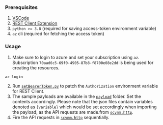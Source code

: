 ### Prerequisites

1. [VSCode](https://code.visualstudio.com/)
2. [REST Client Extension](https://marketplace.visualstudio.com/items?itemName=humao.rest-client)
3. `python >= 3.8` (required for saving access-token environment variable)
4. `az` cli (required for fetching the access token)

### Usage

1. Make sure to login to azure and set your subscription using `az`. Subscription `70aad6c5-69f0-4905-87b8-f8700e08e2dd` is being used for creating the resources.

```sh
az login
```

2. Run [`setBearerToken.py`](./setBearerToken.py) to patch the `Authorization` environment variable for REST Client.
3. The sample payloads are available in the [`payload`](./payload) folder. Set the contents accordingly. Please note that the json files contain variables denoted as `{variable}` which would be set accordingly when importing the payload, as the API requests are made.from [`scvmm.http`](./scvmm.http).
4. Fire the API requests in [`scvmm.http`](./scvmm.http) sequentially.
